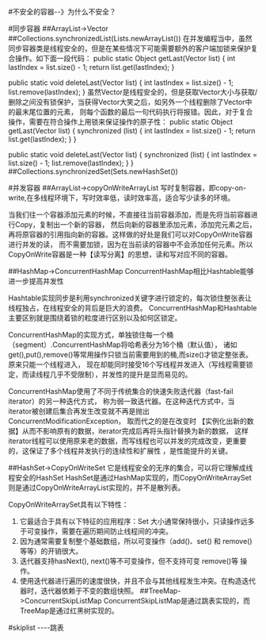 #不安全的容器--》为什么不安全？

#同步容器
##ArrayList->Vector
##Collections.synchronizedList(Lists.newArrayList())
在并发编程当中，虽然同步容器类是线程安全的，但是在某些情况下可能需要额外的客户端加锁来保护复合操作。如下面一段代码：
public static Object getLast(Vector list) {
    int lastIndex = list.size() - 1;
    return list.get(lastIndex);
}

public static void deleteLast(Vector list) {
    int lastIndex = list.size() - 1;
    list.remove(lastIndex);
}
虽然Vector是线程安全的，但是获取Vector大小与获取/删除之间没有锁保护，当获得Vector大笑之后，如另外一个线程删除了Vector中的最末尾位置的元素，
则每个函数的最后一句代码执行将报错。因此，对于复合操作，需要在符合操作上用锁来保证操作的原子性：
public static Object getLast(Vector list) {
    synchronized (list) {
        int lastIndex = list.size() - 1;
        return list.get(lastIndex);
    }
}

public static void deleteLast(Vector list) {
    synchronized (list) {
        int lastIndex = list.size() - 1;
        list.remove(lastIndex);
    }
}
##Collections.synchronizedSet(Sets.newHashSet())

#并发容器 
##ArrayList->copyOnWriteArrayList
写时复制容器，即copy-on-write,在多线程环境下，写时效率低，读时效率高，适合写少读多的环境。

当我们往一个容器添加元素的时候，不直接往当前容器添加，而是先将当前容器进行Copy，复制出一个新的容器，
然后向新的容器里添加元素，添加完元素之后，再将原容器的引用指向新的容器。这样做的好处是我们可以对CopyOnWrite容器进行并发的读，
而不需要加锁，因为在当前读的容器中不会添加任何元素。所以CopyOnWrite容器是一种【读写分离】的思想，读和写对应不同的容器。


##HashMap->ConcurrentHashMap
ConcurrentHashMap相比Hashtable能够进一步提高并发性

Hashtable实现同步是利用synchronized关键字进行锁定的，每次锁住整张表让线程独占，在线程安全的背后是巨大的浪费。
ConcurrentHashMap和Hashtable主要区别就是围绕着锁的粒度进行区别以及如何区锁定。

ConcurrentHashMap的实现方式，单独锁住每一个桶（segment）.ConcurrentHashMap将哈希表分为16个桶（默认值），
诸如get(),put(),remove()等常用操作只锁当前需要用到的桶,而size()才锁定整张表。原来只能一个线程进入，
现在却能同时接受16个写线程并发进入（写线程需要锁定，而读线程几乎不受限制），并发性的提升是显而易见的。

ConcurrentHashMap使用了不同于传统集合的快速失败迭代器（fast-fail iterator）的另一种迭代方式，
称为弱一致迭代器。在这种迭代方式中，当iterator被创建后集合再发生改变就不再是抛出ConcurrentModificationException，
取而代之的是在改变时 【实例化出新的数据】从而不影响原有的数据，iterator完成后再将头指针替换为新的数据，
这样iterator线程可以使用原来老的数据，而写线程也可以并发的完成改变，更重要的，这保证了多个线程并发执行的连续性和扩展性
，是性能提升的关键。

##HashSet->CopyOnWriteSet
它是线程安全的无序的集合，可以将它理解成线程安全的HashSet
HashSet是通过HashMap实现的，而CopyOnWriteArraySet则是通过CopyOnWriteArrayList实现的，并不是散列表。

CopyOnWriteArraySet具有以下特性：
1. 它最适合于具有以下特征的应用程序：Set 大小通常保持很小，只读操作远多于可变操作，需要在遍历期间防止线程间的冲突。
2. 因为通常需要复制整个基础数组，所以可变操作（add()、set() 和 remove() 等等）的开销很大。
3. 迭代器支持hasNext(), next()等不可变操作，但不支持可变 remove()等 操作。
4. 使用迭代器进行遍历的速度很快，并且不会与其他线程发生冲突。在构造迭代器时，迭代器依赖于不变的数组快照。
##TreeMap->ConcurrentSkipListMap
ConcurrentSkipListMap是通过跳表实现的，而TreeMap是通过红黑树实现的。

#skiplist ----跳表